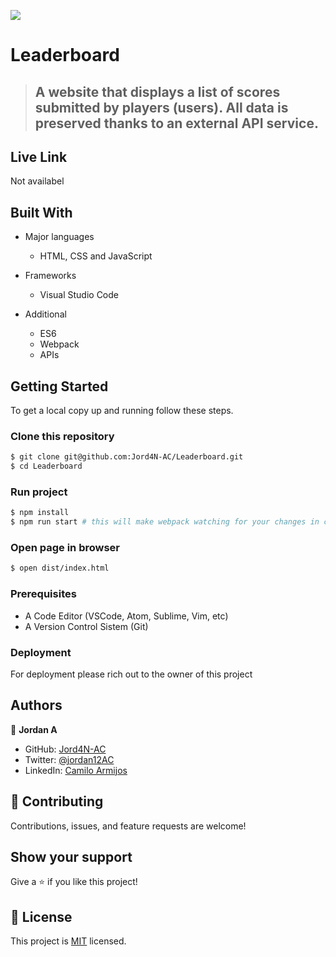 ![](https://img.shields.io/badge/Microverse-blueviolet)
# Leaderboard
> ## A website that displays a list of scores submitted by players (users). All data is preserved thanks to an external API service.


## Live Link
Not availabel


## Built With
- Major languages
  - HTML, CSS and JavaScript

- Frameworks
  - Visual Studio Code

- Additional
  - ES6
  - Webpack
  - APIs

## Getting Started
To get a local copy up and running follow these steps.

### Clone this repository

```bash
$ git clone git@github.com:Jord4N-AC/Leaderboard.git
$ cd Leaderboard
```

### Run project

```bash
$ npm install
$ npm run start # this will make webpack watching for your changes in code
```

### Open page in browser
```bash
$ open dist/index.html
```


### Prerequisites
- A Code Editor (VSCode, Atom, Sublime, Vim, etc)
- A Version Control Sistem (Git)

### Deployment
For deployment please rich out to the owner of this project

## Authors
👤 **Jordan A**
- GitHub: [Jord4N-AC](https://github.com/Jord4N-AC)
- Twitter: [@jordan12AC](https://twitter.com/jordan12AC)
- LinkedIn: [Camilo Armijos](https://www.linkedin.com/in/camilo-armijos-2b9648197)


## 🤝 Contributing
Contributions, issues, and feature requests are welcome!

## Show your support
Give a ⭐️ if you like this project!

## 📝 License
This project is [MIT](https://github.com/microverseinc/readme-template/blob/master/MIT.md) licensed.
